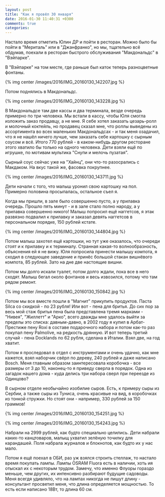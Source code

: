 ```yaml
---
layout: post
title: "Как я провёл 30 января"
date: 2016-01-30 11:40:31 +0300
comments: true
categories: 
---
```

Настало время отметить Юлин ДР и пойти в ресторан. Можно было бы пойти в "Мериталь" или в "Джанфранко", но мы, тщательно всё обдумав, поехали в ресторан быстрого обслуживания "Макдональдс" в "Вэйпарке".

В "Вэйпарке" на том месте, где раньше был каток теперь разноцветные фонтаны.

{% img center /images/2016/IMG_20160130_142207.jpg  %} 

Потом поднялись в Макдональдс.

{% img center /images/2016/IMG_20160130_143228.jpg %} 

В Макдональдсе там две кассы и два терминала, везде очередь примерно по три человека. Мы встали в кассу, чтобы Юля смогла изложить заказ продавцу, а не мне. Я себе хотел заказать цезарь-ролл и молочный коктейль, но продавец сказал мне, что роллы выведены из ассортимента во всех маленьких Макдональдсах - и так меня озадачил, что я не нашёл ничего лучше, чем заказать себе картошку с сырным соусом и всё. Итого 770 рублей - в каком-нибудь другом ресторане этого хватило бы только на одного человека. Дети взяли ещё по игрушке, по мотивам мультика "Снупи и мелочь пузатая".

Сырный соус сейчас уже на "Хайнц", они что-то разосрались с Макдаком. На вкус такой же, фасовка покрупнее.

{% img center /images/2016/IMG_20160130_143711.jpg %}

Дети начали с того, что малыш уронил свою картошку на пол. Примерно половина просыпалась, остальное съел я.

Когда мы пришли, в зале было совершенно пусто, а у прилавка очередь. Прошло пять минут - и в зале стало полно народу, а у прилавка совершенно никого! Малыш попросил ещё наггетсов, я этак развязно подвалил к прилавку и заказал девять наггетсов в персональном порядке, 150 рублей кстате.

{% img center /images/2016/IMG_20160130_144804.jpg %}

Потом малыш захотел ещё картошки, но тут уже оказалось, что очереди стоят и к прилавку и к терминалу. Странная какая-то волнообразность, объяснения ей я не вижу. Юля попросила принести малышу компота, я сходил в следующее заведение и принёс большой стакан вишнёвого компота, 85 рублей. Зато на дне две настоящие вишни.

Потом мы долго искали туалет, потом долго ждали, пока все в него сходят. Малыш бегал около фонтанов и весь извозился, потому что там рядом ремонт. 

{% img center /images/2016/IMG_20160130_150842.jpg %}

Потом мы все вместе пошли в "Магнит" прикупить продуктов. Паста Silca со скидкой - по 23 рубля! Или вот - пена для бритья. До сих пор за весь мой стаж бритья пена была представлена тремя марками - "Нивея", "Жиллетт" и "Арко", всего дважды мне удалось выйти за пределы это списка: давным-давно, в 2002 году я купил в Арбат-Престиже пену Roxi в составе подарочного набора и потом как-то раз покупал пену Palmolive, на редкость дрянную. И вот теперь третий случай - пена Docklands по 62 рубля, сделана в Италии. Взял две, на год хватит.

Потом я проследовал в отдел с инструментами и очень удачно, как мне кажется, взял наборчик свёрл по дереву, 240 рублей и даже написано Bosch. Меня главным образом заинтересовала коробочка - все размеры от 3 до 10, наконец-то я приведу сверла в порядок. Одна из загадок нашего дома - куда делись три набора сверл при переезде из Одинцово?

В сырном отделе необычайно изобилие сыров. Есть, к примеру сыры из Сербии, а также сыры из Туниса, очень красивые на вид, в коробочках из тонкой стружки. Но стоят они - например, 330 рублей за 150 граммов!

{% img center /images/2016/IMG_20160130_154251.jpg %}

{% img center /images/2016/IMG_20160130_154243.jpg %}

Набрали на 2999 рублей, как будто специально целились. Дети набрали каких-то канцтоваров, малыщ ухватил зелёную точилку для карандашей. Поля набрала журналов и блокнотов, как будто их у нас мало.

Потом я ещё поехал в ОБИ, раз уж взялся строить стеллаж, то настало время покупать лампы. Лампы OSRAM Fluora есть в наличии, хоть ия отыскал их с некоторым трудом. Замечу, что именно Флуоры гораздо меньше, чем других, их интенсивно разбирают будущие садоводы. Меня всегдя удивляло, что на лампах никогда не пишут длину - консультант просветил меня, что длина определяется мощностью. То есть если написано 18Вт, то длина 60 см.